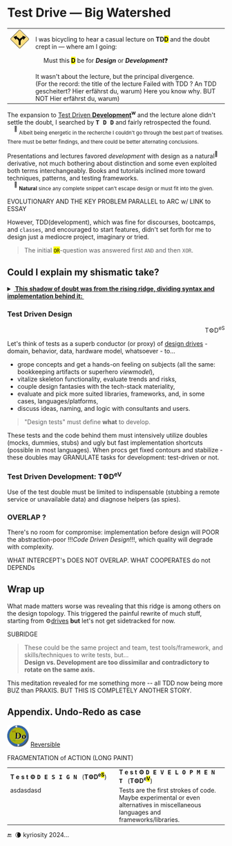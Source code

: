 # Test Drive &mdash; Big Watershed

<table><tr valign="top"><td>
<picture><img width="125px" alt="&nbsp;Y-fork: yellow" src="../../../../_rsc/_img/signs/road/Y-fork_yellow(cleanpng.com)_250px.png" title="&nbsp;Courtesy of www.cleanpng.com" /></picture>    
  </td><td><p>I was bicycling to hear a casual lecture on <b>TD<mark>D</mark></b> and the doubt crept in &mdash; where am I going: </p>
    <p></p>&nbsp;&nbsp;&nbsp;&nbsp;&nbsp;Must this <mark><b>D</b></mark> be for <b><i>Design</i></b> or <b><i>Development</i></b>❓</p>
It wasn't about the lecture, but the principal divergence.<br />
(For the record: 
  the title of the lecture 
Failed with TDD ? An TDD gescheitert? Hier erfährst du, warum) Here you know why.
  BUT NOT
  Hier erfährst du, warum)
</td></tr></table>

The expansion to <a href="https://en.wikipedia.org/wiki/Test-driven_development">Test Driven <b>Development</b></a><sup><b>w</b></sup> and the lecture alone didn't settle the doubt, I searched by <kbd>**T&thinsp;D&thinsp;D**</kbd> and fairly retrospected the found.\
&nbsp;&nbsp;&nbsp;&nbsp;<sup>🙋</sup> <sub>Albeit being energetic in the recherche I couldn't go through the best part of treatises. There must be better findings, and there could be better alternating conclusions.</sub>

Presentations and lectures favored _development_ with design as a natural<sup>🌵</sup> derivative, not much bothering about distinction and some even exploited both terms interchangeably. Books and tutorials inclined more toward techniques, patterns, and testing frameworks.\
&nbsp;&nbsp;&nbsp;&nbsp;<sup>🌵</sup> <sub>**Natural** since any complete snippet can't escape design or must fit into the given.</sub> 

EVOLUTIONARY AND THE KEY PROBLEM 
PARALLEL to ARC w/ LINK to ESSAY

However, TDD(development), which was fine for discourses, bootcamps, and `classes`, and encouraged to start features, didn't set forth for me to design just a mediocre project, imaginary or tried.

> The initial <mark>`OR`</mark>-question was answered first `AND` and then `XOR`.

## Could I explain my shismatic take?

<details><summary><ins><b>&nbsp;This shadow of doubt was from the rising ridge, dividing syntax and implementation behind it:&nbsp;</b></ins></summary>

<picture><img src="../../../../_rsc/_img/illus/TddWatershed.jpg" alt="&nbsp;&nbsp;...Drawing: Test watershed illustration as nature..." /></picture>

</details>

### Test Driven Design
<div dir="rtl">T⚙️D<sup>eS</sup></div>

Let's think of tests as a superb conductor (or proxy) of [design drives](../../) - domain, behavior, data, hardware model, whatsoever - to... 

+ grope concepts and get a hands-on feeling on subjects (all the same: bookkeeping artifacts or superhero _viewmodel_),
+ vitalize skeleton functionality, evaluate trends and risks,
+ couple design fantasies with the tech-stack materiality,
+ evaluate and pick more suited libraries, frameworks, and, in some cases, languages/platforms,
+ discuss ideas, naming, and logic with consultants and users.

> "Design tests" must define **what** to develop</ins>. 

These tests and the code behind them must intensively utilize doubles (mocks, dummies, stubs) and ugly but fast implementation shortcuts (possible in most languages). When procs get fixed contours and stabilize - these doubles may GRANULATE tasks for development: test-driven or not.

### Test Driven Development: T⚙️D<sup>eV</sup>

Use of the test double must be limited to indispensable (stubbing a remote service or unavailable data) and diagnose helpers (as spies).

### OVERLAP ?

There's no room for compromise: implementation before design will POOR the abstraction-poor !!!_Code Driven Design_!!!, which quality will degrade with complexity.

WHAT INTERCEPT's DOES NOT OVERLAP. WHAT COOPERATES do not DEPENDs

## Wrap up

What made matters worse was revealing that this ridge is among others on the design topology. This triggered the painful rewrite of much stuff, starting from ⚙️[drives](../../../../software/design/drive) **but** let's not get sidetracked for now.

SUBRIDGE

> These could be the same project and team, test tools/framework, and skills/techniques to write tests, but...\
>  **Design vs. Development are too dissimilar and contradictory to rotate on the same axis.**

This meditation revealed for me something more -- all TDD now being more BUZ than PRAXIS. BUT THIS IS COMPLETELY ANOTHER STORY.

## Appendix. Undo-Redo as case

<picture><img width="50px" alt="&nbsp;Undo-Redo symbol" src="../../../../_rsc/_img/symbols/UnReDo_250px.png"/></picture>
[Reversible](https://github.com/Kyriosity/use-dev/tree/main/README+/projects/Rvrs)


FRAGMENTATION of ACTION (LONG PAINT)

<table><tr /><tr><td width=50%><b>T e s t ⚙️ <samp>D E S I G N</samp></b>&nbsp;&nbsp;&nbsp;(<b>T⚙️D<sup>e<mark>S</mark></sup></b>)</td>
  <td><b>T e s t ⚙️ <samp>D E V E L O P M E N T</samp></b>&nbsp;&nbsp;&nbsp;(<b>T⚙️D<sup>e<mark>V</mark></sup></b>)</td></tr><tr valign="top"><td>asdasdasd</td><td>
  Tests are the first strokes of code. Maybe experimental or even alternatives in miscellaneous languages and frameworks/libraries.
</td></tr></table>


 🔚 &nbsp;🌘 kyriosity 2024...
